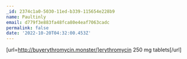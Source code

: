 ```yaml
---
_id: 2374c1a0-5030-11ed-b339-115654e228b9
name: Paultinly
email: d779f3e883fa48fca80e4eaf7063cadc
permalink: false
date: '2022-10-20T04:32:00.453Z'
---
```

[url=http://buyerythromycin.monster/]erythromycin 250 mg tablets[/url]
